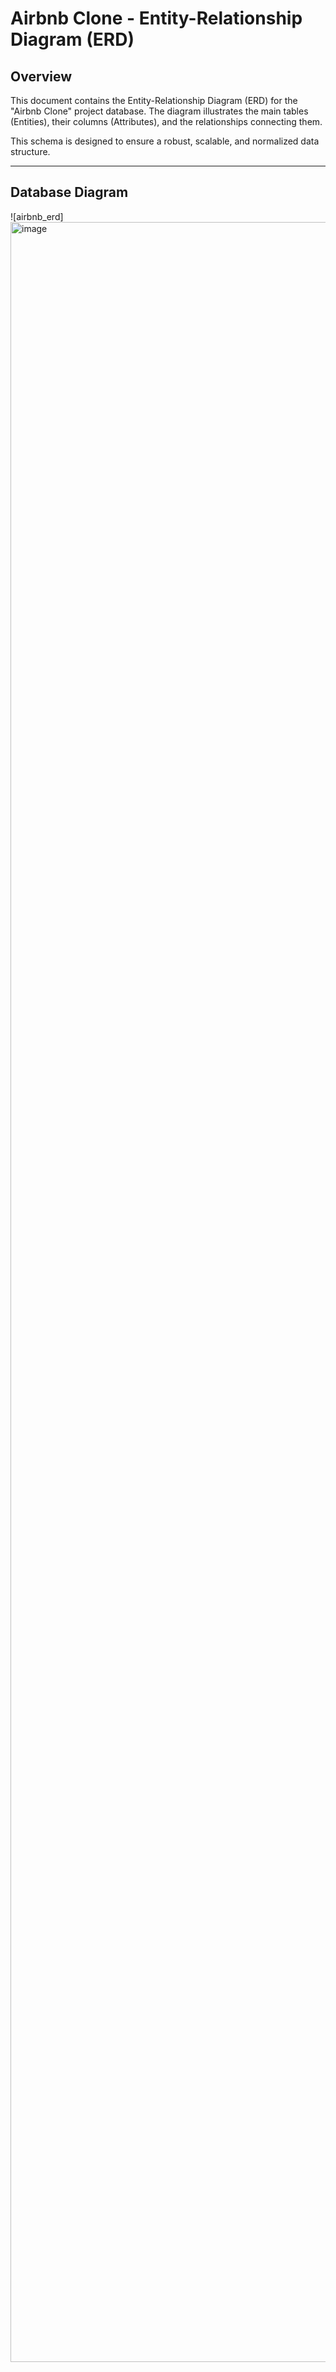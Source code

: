 # Airbnb Clone - Entity-Relationship Diagram (ERD)

## Overview

This document contains the Entity-Relationship Diagram (ERD) for the "Airbnb Clone" project database. The diagram illustrates the main tables (Entities), their columns (Attributes), and the relationships connecting them.

This schema is designed to ensure a robust, scalable, and normalized data structure.



---

## Database Diagram

![airbnb_erd] <img width="3168" height="3424" alt="image" src="https://github.com/user-attachments/assets/bb462cf3-3ac8-4440-89b8-cb1e8c2a601f" />
